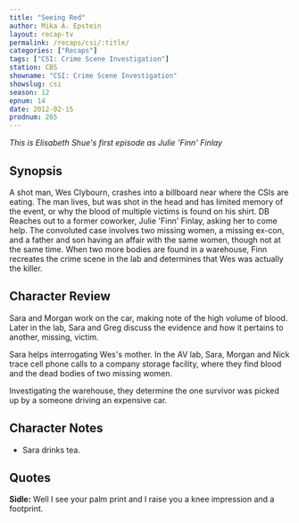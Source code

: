 ```yaml
---
title: "Seeing Red"
author: Mika A. Epstein
layout: recap-tv
permalink: /recaps/csi/:title/
categories: ["Recaps"]
tags: ["CSI: Crime Scene Investigation"]
station: CBS
showname: "CSI: Crime Scene Investigation"
showslug: csi
season: 12  
epnum: 14  
date: 2012-02-15
prodnum: 265  
---
```


_This is Elisabeth Shue's first episode as Julie 'Finn' Finlay_

## Synopsis

A shot man, Wes Clybourn, crashes into a billboard near where the CSIs are eating. The man lives, but was shot in the head and has limited memory of the event, or why the blood of multiple victims is found on his shirt. DB Reaches out to a former coworker, Julie 'Finn' Finlay, asking her to come help. The convoluted case involves two missing women, a missing ex-con, and a father and son having an affair with the same women, though not at the same time. When two more bodies are found in a warehouse, Finn recreates the crime scene in the lab and determines that Wes was actually the killer.

## Character Review

Sara and Morgan work on the car, making note of the high volume of blood. Later in the lab, Sara and Greg discuss the evidence and how it pertains to another, missing, victim.

Sara helps interrogating Wes's mother. In the AV lab, Sara, Morgan and Nick trace cell phone calls to a company storage facility, where they find blood and the dead bodies of two missing women.

Investigating the warehouse, they determine the one survivor was picked up by a someone driving an expensive car.

## Character Notes

* Sara drinks tea.

## Quotes

**Sidle:** Well I see your palm print and I raise you a knee impression and a footprint.  